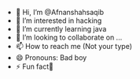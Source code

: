 - 👋 Hi, I’m @Afnanshahsaqib
- 👀 I’m interested in hacking 
- 🌱 I’m currently learning java
- 💞️ I’m looking to collaborate on ...
- 📫 How to reach me (Not your type)
- 😄 Pronouns: Bad boy
- ⚡ Fun fact🤠

<!---
Afnanshahsaqib/Afnanshahsaqib is a ✨ special ✨ repository because its `README.md` (this file) appears on your GitHub profile.
You can click the Preview link to take a look at your changes.
--->
